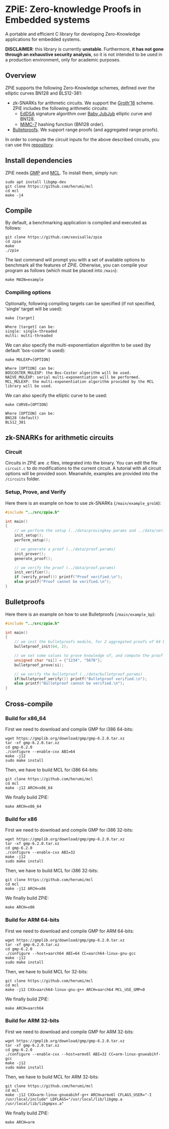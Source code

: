 # ZPiE: Zero-knowledge Proofs in Embedded systems

A portable and efficient C library for developing Zero-Knowledge applications for embedded systems. 

**DISCLAIMER**: this library is currently **unstable**. Furthermore, **it has not gone through an exhaustive security analysis**, so it is not intended to be used in a production environment, only for academic purposes.

## Overview

ZPiE supports the following Zero-Knowledge schemes, defined over the elliptic curves BN128 and BLS12-381:

- zk-SNARKs for arithmetic circuits. We support the [Groth'16](https://eprint.iacr.org/2016/260.pdf) scheme. ZPiE includes the following arithmetic circuits:
    - [EdDSA](https://eprint.iacr.org/2015/677.pdf) signature algorithm over [Baby JubJub](https://iden3-docs.readthedocs.io/en/latest/_downloads/33717d75ab84e11313cc0d8a090b636f/Baby-Jubjub.pdf) elliptic curve and BN128.
    - [MiMC-7](https://eprint.iacr.org/2016/492.pdf) hashing function (BN128 order).
- [Bulletproofs](https://eprint.iacr.org/2017/1066.pdf). We support range proofs (and aggregated range proofs).

In order to compute the circuit inputs for the above described circuits, you can use this [repository](https://github.com/xevisalle/cryptoolz).


## Install dependencies
ZPiE needs [GMP](https://gmplib.org/) and [MCL](https://github.com/herumi/mcl). To install them, simply run:

```
sudo apt install libgmp-dev
git clone https://github.com/herumi/mcl
cd mcl
make -j4
```

## Compile
By default, a benchmarking application is compiled and executed as follows:

```
git clone https://github.com/xevisalle/zpie
cd zpie
make
./zpie
```

The last command will prompt you with a set of available options to benchmark all the features of ZPiE. Otherwise, you can compile your program as follows (which must be placed into `/main`):

```
make MAIN=example
```

### Compiling options

Optionally, following compiling targets can be specified (if not specified, 'single' target will be used):

```
make [target]

Where [target] can be:
single: single-threaded
multi: multi-threaded
```

We can also specify the multi-exponentiation algorithm to be used (by default 'bos-coster' is used):

```
make MULEXP=[OPTION]

Where [OPTION] can be:
BOSCOSTER_MULEXP: the Bos-Coster algorithm will be used.
NAIVE_MULEXP: serial multi-exponentiation will be performed.
MCL_MULEXP: the multi-exponentiation algorithm provided by the MCL library will be used.
```

We can also specify the elliptic curve to be used:

```
make CURVE=[OPTION]

Where [OPTION] can be:
BN128 (default)
BLS12_381
```


## zk-SNARKs for arithmetic circuits

### Circuit

Circuits in ZPiE are .c files, integrated into the binary. You can edit the file `circuit.c` to do modifications to the current circuit. A tutorial with all circuit options will be provided soon. Meanwhile, examples are provided into the `/circuits` folder.

### Setup, Prove, and Verify

Here there is an example on how to use zk-SNARKs (`/main/example_gro16`):

```c
#include "../src/zpie.h"

int main()
{
    // we perform the setup (../data/provingkey.params and ../data/verifyingkey.params)
    init_setup();
    perform_setup();   

    // we generate a proof (../data/proof.params)
    init_prover();
    generate_proof();

    // we verify the proof (../data/proof.params)
    init_verifier();
    if (verify_proof()) printf("Proof verified.\n");
    else printf("Proof cannot be verified.\n");
}
```

## Bulletproofs

Here there is an example on how to use Bulletproofs (`/main/example_bp`):

```c
#include "../src/zpie.h"

int main()
{
    // we init the bulletproofs module, for 2 aggregated proofs of 64 bits
    bulletproof_init(64, 2);

    // we set some values to prove knowledge of, and compute the proof (../data/bulletproof.params)
    unsigned char *si[] = {"1234", "5678"};
    bulletproof_prove(si);

    // we verify the bulletproof (../data/bulletproof.params)
    if(bulletproof_verify()) printf("Bulletproof verified.\n");
    else printf("Bulletproof cannot be verified.\n");
}
```

## Cross-compile

### Build for x86_64

First we need to download and compile GMP for i386 64-bits:

```
wget https://gmplib.org/download/gmp/gmp-6.2.0.tar.xz
tar -xf gmp-6.2.0.tar.xz
cd gmp-6.2.0
./configure --enable-cxx ABI=64
make -j12
sudo make install
```

Then, we have to build MCL for i386 64-bits:

```
git clone https://github.com/herumi/mcl
cd mcl
make -j12 ARCH=x86_64
```

We finally build ZPiE:

```
make ARCH=x86_64
```

### Build for x86

First we need to download and compile GMP for i386 32-bits:

```
wget https://gmplib.org/download/gmp/gmp-6.2.0.tar.xz
tar -xf gmp-6.2.0.tar.xz
cd gmp-6.2.0
./configure --enable-cxx ABI=32
make -j12
sudo make install
```

Then, we have to build MCL for i386 32-bits:

```
git clone https://github.com/herumi/mcl
cd mcl
make -j12 ARCH=x86
```

We finally build ZPiE:

```
make ARCH=x86
```

### Build for ARM 64-bits

First we need to download and compile GMP for ARM 64-bits:

```
wget https://gmplib.org/download/gmp/gmp-6.2.0.tar.xz
tar -xf gmp-6.2.0.tar.xz
cd gmp-6.2.0
./configure --host=aarch64 ABI=64 CC=aarch64-linux-gnu-gcc
make -j12
sudo make install
```

Then, we have to build MCL for 32-bits:

```
git clone https://github.com/herumi/mcl
cd mcl
make -j12 CXX=aarch64-linux-gnu-g++ ARCH=aarch64 MCL_USE_GMP=0
```

We finally build ZPiE:

```
make ARCH=aarch64
```

### Build for ARM 32-bits

First we need to download and compile GMP for ARM 32-bits:

```
wget https://gmplib.org/download/gmp/gmp-6.2.0.tar.xz
tar -xf gmp-6.2.0.tar.xz
cd gmp-6.2.0
./configure --enable-cxx --host=armv6l ABI=32 CC=arm-linux-gnueabihf-gcc
make -j12
sudo make install
```

Then, we have to build MCL for ARM 32-bits:

```
git clone https://github.com/herumi/mcl
cd mcl
make -j12 CXX=arm-linux-gnueabihf-g++ ARCH=armv6l CFLAGS_USER="-I /usr/local/include" LDFLAGS="/usr/local/lib/libgmp.a /usr/local/lib/libgmpxx.a"
```

We finally build ZPiE:

```
make ARCH=arm
```
